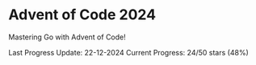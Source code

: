 # Advent of Code 2024

Mastering Go with Advent of Code!

Last Progress Update: 22-12-2024
Current Progress: 24/50 stars (48%)
